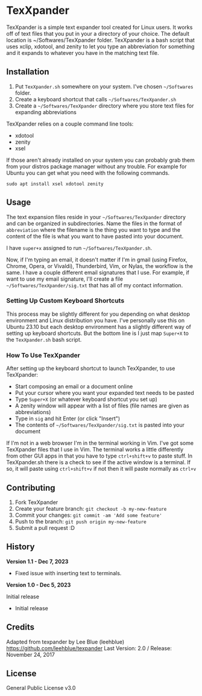 # TexXpander

TexXpander is a simple text expander tool created for Linux users. It works off of text files that you put in your a directory of your choice. The default location is ~/Softwares/TexXpander folder. TexXpander is a bash script that uses xclip, xdotool, and zenity to let you type an abbreviation for something and it expands to whatever you have in the matching text file.

## Installation

1. Put `TexXpander.sh` somewhere on your system. I've chosen `~/Softwares` folder.
1. Create a keyboard shortcut that calls `~/Softwares/TexXpander.sh`
1. Create a `~/Softwares/TexXpander` directory where you store text files for expanding abbreviations

TexXpander relies on a couple command line tools:

- xdotool
- zenity
- xsel

If those aren't already installed on your system you can probably grab them from your distros package manager without any trouble. For example for Ubuntu you can get what you need with the following commands.

```
sudo apt install xsel xdotool zenity
```

## Usage

The text expansion files reside in your `~/Softwares/TexXpander` directory and can be organized in subdirectories. Name the files in the format of `abbreviation` where the filename is the thing you want to type and the content of the file is what you want to have pasted into your document.

I have `super+x` assigned to run `~/Softwares/TexXpander.sh`. 

Now, if I'm typing an email, it doesn't matter if I'm in gmail (using Firefox, Chrome, Opera, or Vivaldi), Thunderbird, Vim, or Nylas, the workflow is the same. I have a couple different email signatures that I use. For example, if want to use my email signature, I'll create a file `~/Softwares/TexXpander/sig.txt` that has all of my contact information.

### Setting Up Custom Keyboard Shortcuts

This process may be slightly different for you depending on what desktop environment and Linux distribution you have. I've personally use this on Ubuntu 23.10 but each desktop environment has a slightly different way of setting up keyboard shortcuts. But the bottom line is I just map `Super+X` to the `TexXpander.sh` bash script. 

### How To Use TexXpander

After setting up the keyboard shortcut to launch TexXpander, to use TexXpander:

- Start composing an email or a document online
- Put your cursor where you want your expanded text needs to be pasted
- Type `Super+X` (or whatever keyboard shortcut you set up)
- A zenity window will appear with a list of files (file names are given as abbreviations)
- Type in `sig` and hit Enter (or click "Insert")
- The contents of `~/Softwares/TexXpander/sig.txt` is pasted into your document

If I'm not in a web browser I'm in the terminal working in Vim. I've got some TexXpander files that I use in Vim. The terminal works a little differently from other GUI apps in that you have to type `ctrl+shift+v` to paste stuff. In TexXpander.sh there is a check to see if the active window is a terminal. If so, it will paste using `ctrl+shift+v` if not then it will paste normally as `ctrl+v`

## Contributing

1. Fork TexXpander
2. Create your feature branch: `git checkout -b my-new-feature`
3. Commit your changes: `git commit -am 'Add some feature'`
4. Push to the branch: `git push origin my-new-feature`
5. Submit a pull request :D

## History

**Version 1.1 - Dec 7, 2023**

- Fixed issue with inserting text to terminals.

**Version 1.0 - Dec 5, 2023**

Initial release
- Initial release


## Credits

Adapted from texpander by Lee Blue (leehblue)
https://github.com/leehblue/texpander
Last Version: 2.0 / Release: November 24, 2017

## License

General Public License v3.0
